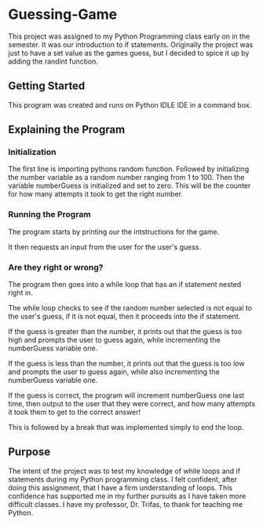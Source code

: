 # Guessing-Game
This project was assigned to my Python Programming class early on in the semester. It was our introduction to if statements.
Originally the project was just to have a set value as the games guess, but I decided to spice it up by adding the randint function.

## Getting Started
This program was created and runs on Python IDLE IDE in a command box.

## Explaining the Program

### Initialization
The first line is importing pythons random function.
Followed by initializing the number variable as a random number ranging from 1 to 100.
Then the variable numberGuess is initialized and set to zero.
This will be the counter for how many attempts it took to get the right number.

### Running the Program
The program starts by printing our the intstructions for the game.

It then requests an input from the user for the user's guess.

### Are they right or wrong?
The program then goes into a while loop that has an if statement nested right in. 

The while loop checks to see if the random number selected is not equal to the user's guess,
if it is not equal, then it proceeds into the if statement.

If the guess is greater than the number, it prints out that the guess is too high and prompts the user to
guess again, while incrementing the numberGuess variable one.

If the guess is less than the number, it prints out that the guess is too low and prompts the user to guess again,
while also incrementing the numberGuess variable one.

If the guess is correct, the program will increment numberGuess one last time, then output to the user that they were correct,
and how many attempts it took them to get to the correct answer!

This is followed by a break that was implemented simply to end the loop.

## Purpose
The intent of the project was to test my knowledge of while loops and if statements during my Python programming class. 
I felt confident, after doing this assignment, that I have a firm understanding of loops. This confidence has supported me in my further
pursuits as I have taken more difficult classes. I have my professor, Dr. Trifas, to thank for teaching me Python.
